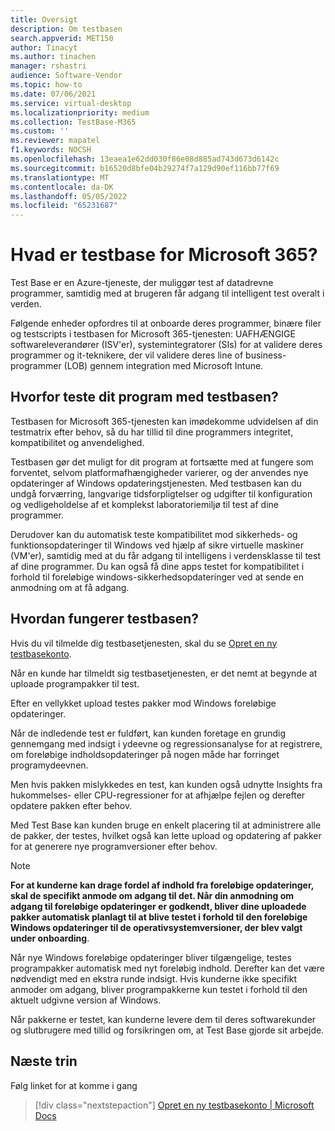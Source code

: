 ```yaml
---
title: Oversigt
description: Om testbasen
search.appverid: MET150
author: Tinacyt
ms.author: tinachen
manager: rshastri
audience: Software-Vendor
ms.topic: how-to
ms.date: 07/06/2021
ms.service: virtual-desktop
ms.localizationpriority: medium
ms.collection: TestBase-M365
ms.custom: ''
ms.reviewer: mapatel
f1.keywords: NOCSH
ms.openlocfilehash: 13eaea1e62dd030f86e08d885ad743d673d6142c
ms.sourcegitcommit: b16520d8bfe04b29274f7a129d90ef116bb77f69
ms.translationtype: MT
ms.contentlocale: da-DK
ms.lasthandoff: 05/05/2022
ms.locfileid: "65231687"
---
```

# <a name="what-is-test-base-for-microsoft-365"></a>Hvad er testbase for Microsoft 365?

Test Base er en Azure-tjeneste, der muliggør test af datadrevne programmer, samtidig med at brugeren får adgang til intelligent test overalt i verden.

Følgende enheder opfordres til at onboarde deres programmer, binære filer og testscripts i testbasen for Microsoft 365-tjenesten: UAFHÆNGIGE softwareleverandører (ISV'er), systemintegratorer (SIs) for at validere deres programmer og it-teknikere, der vil validere deres line of business-programmer (LOB) gennem integration med Microsoft Intune.

## <a name="why-test-your-application-with-test-base"></a>Hvorfor teste dit program med testbasen?

Testbasen for Microsoft 365-tjenesten kan imødekomme udvidelsen af din testmatrix efter behov, så du har tillid til dine programmers integritet, kompatibilitet og anvendelighed.

Testbasen gør det muligt for dit program at fortsætte med at fungere som forventet, selvom platformafhængigheder varierer, og der anvendes nye opdateringer af Windows opdateringstjenesten. Med testbasen kan du undgå forværring, langvarige tidsforpligtelser og udgifter til konfiguration og vedligeholdelse af et komplekst laboratoriemiljø til test af dine programmer.

Derudover kan du automatisk teste kompatibilitet mod sikkerheds- og funktionsopdateringer til Windows ved hjælp af sikre virtuelle maskiner (VM'er), samtidig med at du får adgang til intelligens i verdensklasse til test af dine programmer. Du kan også få dine apps testet for kompatibilitet i forhold til foreløbige windows-sikkerhedsopdateringer ved at sende en anmodning om at få adgang.

## <a name="how-does-test-base-work"></a>Hvordan fungerer testbasen?

Hvis du vil tilmelde dig testbasetjenesten, skal du se [Opret en ny testbasekonto](createAccount.md).

Når en kunde har tilmeldt sig testbasetjenesten, er det nemt at begynde at uploade programpakker til test.

Efter en vellykket upload testes pakker mod Windows foreløbige opdateringer.

Når de indledende test er fuldført, kan kunden foretage en grundig gennemgang med indsigt i ydeevne og regressionsanalyse for at registrere, om foreløbige indholdsopdateringer på nogen måde har forringet programydeevnen.

Men hvis pakken mislykkedes en test, kan kunden også udnytte Insights fra hukommelses- eller CPU-regressioner for at afhjælpe fejlen og derefter opdatere pakken efter behov.

Med Test Base kan kunden bruge en enkelt placering til at administrere alle de pakker, der testes, hvilket også kan lette upload og opdatering af pakker for at generere nye programversioner efter behov.

> [!NOTE]
> **For at kunderne kan drage fordel af indhold fra foreløbige opdateringer, skal de specifikt anmode om adgang til det. Når din anmodning om adgang til foreløbige opdateringer er godkendt, bliver dine uploadede pakker automatisk planlagt til at blive testet i forhold til den foreløbige Windows opdateringer til de operativsystemversioner, der blev valgt under onboarding**.

Når nye Windows foreløbige opdateringer bliver tilgængelige, testes programpakker automatisk med nyt foreløbig indhold. Derefter kan det være nødvendigt med en ekstra runde indsigt. Hvis kunderne ikke specifikt anmoder om adgang, bliver programpakkerne kun testet i forhold til den aktuelt udgivne version af Windows.

Når pakkerne er testet, kan kunderne levere dem til deres softwarekunder og slutbrugere med tillid og forsikringen om, at Test Base gjorde sit arbejde.

## <a name="next-steps"></a>Næste trin

Følg linket for at komme i gang
> [!div class="nextstepaction"]
> [Opret en ny testbasekonto | Microsoft Docs](createaccount.md)
